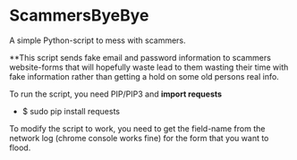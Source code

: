 # ScammersByeBye
A simple Python-script to mess with scammers.

**This script sends fake email and password information to scammers website-forms that will hopefully waste lead to them wasting their time with fake information rather than getting a hold on some old persons real info.

To run the script, you need PIP/PIP3 and **import requests**
* $ sudo pip install requests

To modify the script to work, you need to get the field-name from the network log (chrome console works fine) for the form that you want to flood. 
